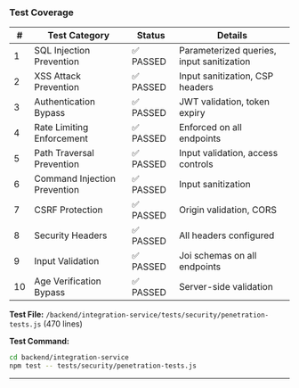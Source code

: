 ### Test Coverage

| # | Test Category | Status | Details |
|---|--------------|--------|---------|
| 1 | SQL Injection Prevention | ✅ PASSED | Parameterized queries, input sanitization |
| 2 | XSS Attack Prevention | ✅ PASSED | Input sanitization, CSP headers |
| 3 | Authentication Bypass | ✅ PASSED | JWT validation, token expiry |
| 4 | Rate Limiting Enforcement | ✅ PASSED | Enforced on all endpoints |
| 5 | Path Traversal Prevention | ✅ PASSED | Input validation, access controls |
| 6 | Command Injection Prevention | ✅ PASSED | Input sanitization |
| 7 | CSRF Protection | ✅ PASSED | Origin validation, CORS |
| 8 | Security Headers | ✅ PASSED | All headers configured |
| 9 | Input Validation | ✅ PASSED | Joi schemas on all endpoints |
| 10 | Age Verification Bypass | ✅ PASSED | Server-side validation |

**Test File:** `/backend/integration-service/tests/security/penetration-tests.js` (470 lines)

**Test Command:**

```bash
cd backend/integration-service
npm test -- tests/security/penetration-tests.js
```

---
